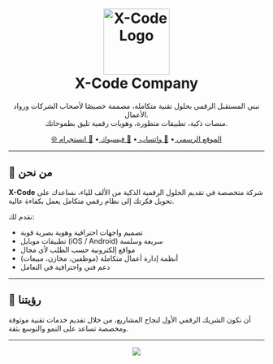 <h1 align="center">
  <img src="https://avatars.githubusercontent.com/u/222845318?v=4" alt="X-Code Logo" width="130" />
  <br />
  <strong>X-Code Company</strong>
</h1>

<p align="center">
  نبني المستقبل الرقمي بحلول تقنية متكاملة، مصممة خصيصًا لأصحاب الشركات ورواد الأعمال.
  <br />
  منصات ذكية، تطبيقات متطورة، وهويات رقمية تليق بطموحاتك.
</p>

<p align="center">
  <a href="https://xcode-dev-company.github.io/xcode-site/" target="_blank">
    🌐 الموقع الرسمي
  </a> •
  <a href="https://wa.me/201093943185" target="_blank">
    📱 واتساب
  </a> •
  <a href="https://www.facebook.com/share/169bwdoHkh/" target="_blank">
    📘 فيسبوك
  </a> •
  <a href="https://www.instagram.com/x.code123?igsh=cTI0b2RnMWNtdjM0" target="_blank">
    📸 انستجرام
  </a>
</p>

---

## 🚀 من نحن

**X-Code** شركة متخصصة في تقديم الحلول الرقمية الذكية من الألف للياء، نساعدك على تحويل فكرتك إلى نظام رقمي متكامل يعمل بكفاءة عالية.

نقدم لك:
- تصميم واجهات احترافية وهوية بصرية قوية  
- تطبيقات موبايل (iOS / Android) سريعة وسلسة  
- مواقع إلكترونية حسب الطلب لأي مجال  
- أنظمة إدارة أعمال متكاملة (موظفين، مخازن، مبيعات)  
- دعم فني واحترافية في التعامل

---

## 💼 رؤيتنا

أن نكون الشريك الرقمي الأول لنجاح المشاريع، من خلال تقديم خدمات تقنية موثوقة ومخصصة تساعد على النمو والتوسع بثقة.

---

<p align="center">
  <img src="https://capsule-render.vercel.app/api?type=waving&color=0d9488&height=100&section=footer"/>
</p>

